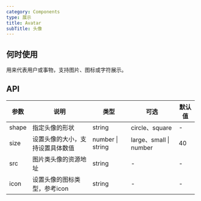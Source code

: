 ```yaml
---
category: Components
type: 展示
title: Avatar 
subTitle: 头像
---
```


## 何时使用
用来代表用户或事物，支持图片、图标或字符展示。


## API
| 参数              | 说明                             | 类型   | 可选 | 默认值 |
| ----------------- | -------------------------------- | ------ | ---- | ------ |
| shape            | 指定头像的形状                 | string | circle、square  | -      |
| size             | 设置头像的大小，支持设置具体数值 | number \| string | large、small \| number    | 40     |
| src            | 图片类头像的资源地址 | string | -    | -     |
| icon | 设置头像的图标类型，参考icon     | string | -    | -    |
	